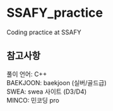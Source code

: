 # SSAFY_practice
Coding practice at SSAFY

## 참고사항  
풀이 언어: C++  
BAEKJOON: baekjoon (실버/골드급)  
SWEA: swea 사이트 (D3/D4)  
MINCO: 민코딩 pro  
